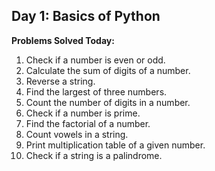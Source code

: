 ## Day 1: Basics of Python
**Problems Solved Today:**
1. Check if a number is even or odd.
2. Calculate the sum of digits of a number.
3. Reverse a string.
4. Find the largest of three numbers.
5. Count the number of digits in a number.
6. Check if a number is prime.
7. Find the factorial of a number.
8. Count vowels in a string.
9. Print multiplication table of a given number.
10. Check if a string is a palindrome.

